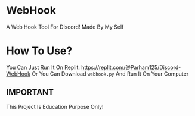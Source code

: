 # WebHook
A Web Hook Tool For Discord!
Made By My Self

# How To Use?
You Can Just Run It On Replit:
https://replit.com/@Parham125/Discord-WebHook
Or You Can Download `webhook.py` And Run It On Your Computer

## IMPORTANT
This Project Is Education Purpose Only!

